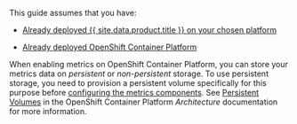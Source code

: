 This guide assumes that you have:

  - [Already deployed {{ site.data.product.title }} on your chosen
    platform](https://www.ibm.com/support/knowledgecenter/SSFC4F_2.0.0/mcm/infrastructure/infra_mgmt_intro.html)

  - [Already deployed OpenShift Container
    Platform](https://access.redhat.com/documentation/en-us/openshift_container_platform/3.9/html/installation_and_configuration/)

When enabling metrics on OpenShift Container Platform, you can store your metrics data on *persistent* or *non-persistent* storage. To use persistent storage, you need to provision a persistent volume specifically for this purpose before [configuring the metrics components](#ocp-metrics-storage). See [Persistent Volumes](https://access.redhat.com/documentation/en-us/openshift_container_platform/3.9/html/architecture/additional-concepts#architecture-additional-concepts-storage)
in the OpenShift Container Platform *Architecture* documentation for more information.
